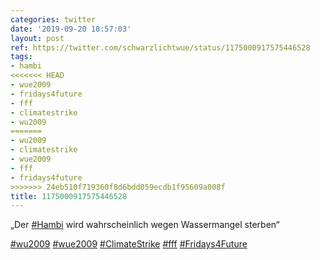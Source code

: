 ```yaml
---
categories: twitter
date: '2019-09-20 10:57:03'
layout: post
ref: https://twitter.com/schwarzlichtwue/status/1175000917575446528
tags:
- hambi
<<<<<<< HEAD
- wue2009
- fridays4future
- fff
- climatestrike
- wu2009
=======
- wu2009
- climatestrike
- wue2009
- fff
- fridays4future
>>>>>>> 24eb510f719360f8d6bdd059ecdb1f95609a008f
title: 1175000917575446528
---
```

„Der [#Hambi](/t/hambi) wird wahrscheinlich wegen Wassermangel sterben“

[#wu2009](/t/wu2009) [#wue2009](/t/wue2009) [#ClimateStrike](/t/climatestrike) [#fff](/t/fff) [#Fridays4Future](/t/fridays4future)